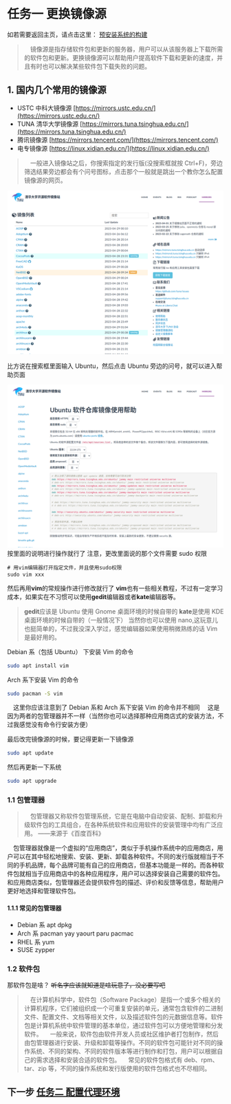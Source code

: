 # 任务一 更换镜像源

如若需要返回主页，请点击这里：
[预安装系统的构建](./README.md)

> &emsp;镜像源是指存储软件包和更新的服务器，用户可以从该服务器上下载所需的软件包和更新。更换镜像源可以帮助用户提高软件下载和更新的速度，并且有时也可以解决某些软件包下载失败的问题。

## 1. 国内几个常用的镜像源

- USTC 中科大镜像源
  [https://mirrors.ustc.edu.cn/](https://mirrors.ustc.edu.cn/)
- TUNA 清华大学镜像源
  [https://mirrors.tuna.tsinghua.edu.cn/](https://mirrors.tuna.tsinghua.edu.cn/)
- 腾讯镜像源
  [https://mirrors.tencent.com/](https://mirrors.tencent.com/)
- 电专镜像源
  [https://linux.xidian.edu.cn/](https://linux.xidian.edu.cn/)

> &emsp;一般进入镜像站之后，你搜索指定的发行版(没搜索框就按 Ctrl+F)，旁边筛选结果旁边都会有个问号图标，点击那个一般就是跳出一个教你怎么配置镜像源的网页。

![1682703619416](image/Task1/1682703619416.png)

比方说在搜索框里面输入 Ubuntu，然后点击 Ubuntu 旁边的问号，就可以进入帮助页面

![1682703939178](image/Task1/1682703939178.png)
按里面的说明进行操作就行了
注意，更改里面说的那个文件需要 sudo 权限

```
# 用vim编辑器打开指定文件，并且使用sudo权限
sudo vim xxx
```

然后再用**vim**的常规操作进行修改就行了
**vim**也有一些相关教程，不过有一定学习成本，如果实在不习惯可以使用**gedit**编辑器或者**kate**编辑器等。

> **gedit**应该是 Ubuntu 使用 Gnome 桌面环境的时候自带的
> **kate**是使用 KDE 桌面环境的时候自带的（一般情况下）
> 当然你也可以使用 nano,这玩意儿也挺简单的，不过我没深入学过，感觉编辑器如果使用稍微熟练的话 Vim 是最好用的。

Debian 系（包括 Ubuntu） 下安装 Vim 的命令

```bash
sudo apt install vim
```

Arch 系下安装 Vim 的命令

```bash
sudo pacman -S vim
```

&emsp;这里你应该注意到了 Debian 系和 Arch 系下安装 Vim 的命令并不相同
&emsp;这是因为两者的包管理器并不一样（当然你也可以选择那种应用商店式的安装方法，不过我感觉没有命令行安装方便）

最后改完镜像源的时候，要记得更新一下镜像源

```bash
sudo apt update
```

然后再更新一下系统

```bash
sudo apt upgrade
```

### 1.1 包管理器

> &emsp;包管理器又称软件包管理系统，它是在电脑中自动安装、配制、卸载和升级软件包的工具组合，在各种系统软件和应用软件的安装管理中均有广泛应用。
> ——来源于《百度百科》

&emsp;包管理器就像是一个虚拟的“应用商店”，类似于手机操作系统中的应用商店，用户可以在其中轻松地搜索、安装、更新、卸载各种软件。不同的发行版就相当于不同的手机品牌，每个品牌可能有自己的应用商店，但基本功能是一样的。而各种软件包就相当于应用商店中的各种应用程序，用户可以选择安装自己需要的软件包。和应用商店类似，包管理器还会提供软件包的描述、评价和反馈等信息，帮助用户更好地选择和管理软件包。

#### 1.1.1 常见的包管理器

- Debian 系
  apt dpkg
- Arch 系
  pacman yay yaourt paru pacmac
- RHEL 系
  yum
- SUSE
  zypper

### 1.2 软件包

那软件包是啥？
~~听名字应该就知道是啥玩意了，没必要写吧~~

> &emsp;在计算机科学中，软件包（Software Package）是指一个或多个相关的计算机程序，它们被组织成一个可重复安装的单元，通常包含软件的二进制文件、配置文件、文档等相关文件，以及描述软件包的元数据信息等。软件包是计算机系统中软件管理的基本单位，通过软件包可以方便地管理和分发软件。
> &emsp;一般来说，软件包由软件开发人员或社区维护者打包制作，然后由包管理器进行安装、升级和卸载等操作。不同的软件包可能针对不同的操作系统、不同的架构、不同的软件版本等进行制作和打包，用户可以根据自己的需求选择和安装合适的软件包。
> &emsp;常见的软件包格式有 deb、rpm、tar、zip 等，不同的操作系统和发行版使用的软件包格式也不尽相同。

## 下一步 [任务二 配置代理环境](./Task2.md)